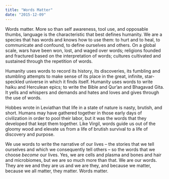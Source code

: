 ```yaml
---
title: "Words Matter"
date: "2015-12-09"
---
```


Words matter. More so than self awareness, tool use, and opposable thumbs, language is the characteristic that best defines humanity. We are a species that has words and knows how to use them: to hurt and to heal, to communicate and confound, to define ourselves and others. On a global scale, wars have been won, lost, and waged over words; religions founded and fractured based on the interpretation of words; cultures cultivated and sustained through the repetition of words. 

Humanity uses words to record its history, its discoveries, its fumbling and stumbling attempts to make sense of its place in the great, infinite, star-speckled universe in which it finds itself. Humanity uses words to write haiku and Herculean epics; to write the Bible and Qur’an and Bhagavad Gita. It yells and whispers and demands and hates and loves and gives through the use of words. 

Hobbes wrote in Leviathan that life in a state of nature is nasty, brutish, and short. Humans may have gathered together in those early days of civilization in order to pool their labor, but it was the words that they developed that kept them together. Like Virgil, words guide us out of the gloomy wood and elevate us from a life of brutish survival to a life of discovery and purpose. 

We use words to write the narrative of our lives – the stories that we tell ourselves and which we consequently tell others – so the words that we choose _become_ our lives. Yes, we are cells and plasma and bones and hair and microbiomes, but we are so much more than that. We are our words. They are we and they are us and we are they, and because we matter, because we all matter, they matter. Words matter.
